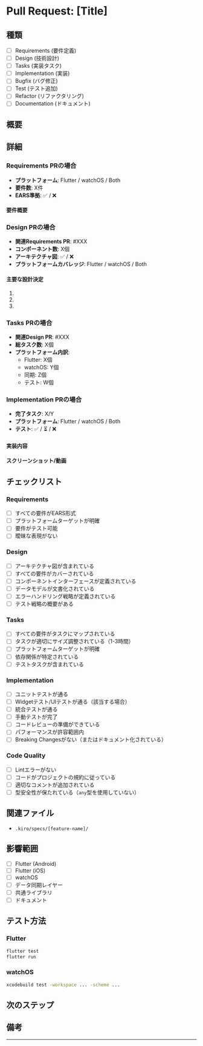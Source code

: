 # Pull Request: [Title]

<!-- 
このテンプレートはKiro SDD v2のGit統合により自動生成されます。
手動でPRを作成する場合は、下記を参考にしてください。
-->

## 種類
<!-- 該当するものにチェックを入れてください -->
- [ ] Requirements (要件定義)
- [ ] Design (技術設計)
- [ ] Tasks (実装タスク)
- [ ] Implementation (実装)
- [ ] Bugfix (バグ修正)
- [ ] Test (テスト追加)
- [ ] Refactor (リファクタリング)
- [ ] Documentation (ドキュメント)

## 概要
<!-- このPRの目的と変更内容を簡潔に説明してください -->

## 詳細

### Requirements PRの場合
- **プラットフォーム**: Flutter / watchOS / Both
- **要件数**: X件
- **EARS準拠**: ✅ / ❌

#### 要件概要
<!-- 主要な要件を箇条書きで -->

### Design PRの場合
- **関連Requirements PR**: #XXX
- **コンポーネント数**: X個
- **アーキテクチャ図**: ✅ / ❌
- **プラットフォームカバレッジ**: Flutter / watchOS / Both

#### 主要な設計決定
1. 
2. 
3. 

### Tasks PRの場合
- **関連Design PR**: #XXX
- **総タスク数**: X個
- **プラットフォーム内訳**:
  - Flutter: X個
  - watchOS: Y個
  - 同期: Z個
  - テスト: W個

### Implementation PRの場合
- **完了タスク**: X/Y
- **プラットフォーム**: Flutter / watchOS / Both
- **テスト**: ✅ / ⏳ / ❌

#### 実装内容
<!-- 実装した機能や変更点を説明 -->

#### スクリーンショット/動画
<!-- 該当する場合、UIの変更やデモを添付 -->

## チェックリスト

### Requirements
- [ ] すべての要件がEARS形式
- [ ] プラットフォームターゲットが明確
- [ ] 要件がテスト可能
- [ ] 曖昧な表現がない

### Design
- [ ] アーキテクチャ図が含まれている
- [ ] すべての要件がカバーされている
- [ ] コンポーネントインターフェースが定義されている
- [ ] データモデルが文書化されている
- [ ] エラーハンドリング戦略が定義されている
- [ ] テスト戦略の概要がある

### Tasks
- [ ] すべての要件がタスクにマップされている
- [ ] タスクが適切にサイズ調整されている（1-3時間）
- [ ] プラットフォームターゲットが明確
- [ ] 依存関係が特定されている
- [ ] テストタスクが含まれている

### Implementation
- [ ] ユニットテストが通る
- [ ] Widgetテスト/UIテストが通る（該当する場合）
- [ ] 統合テストが通る
- [ ] 手動テストが完了
- [ ] コードレビューの準備ができている
- [ ] パフォーマンスが許容範囲内
- [ ] Breaking Changesがない（またはドキュメント化されている）

### Code Quality
- [ ] Lintエラーがない
- [ ] コードがプロジェクトの規約に従っている
- [ ] 適切なコメントが追加されている
- [ ] 型安全性が保たれている（`any`型を使用していない）

## 関連ファイル
<!-- 変更されたファイルやドキュメントのパス -->
- `.kiro/specs/[feature-name]/`

## 影響範囲
<!-- このPRが影響する範囲を記述 -->
- [ ] Flutter (Android)
- [ ] Flutter (iOS)
- [ ] watchOS
- [ ] データ同期レイヤー
- [ ] 共通ライブラリ
- [ ] ドキュメント

## テスト方法
<!-- レビュアーがこのPRをテストする方法 -->

### Flutter
```bash
flutter test
flutter run
```

### watchOS
```bash
xcodebuild test -workspace ... -scheme ...
```

## 次のステップ
<!-- このPRがマージされた後の次のアクション -->

## 備考
<!-- その他、レビュアーに伝えたいこと -->

---

<!-- 
Kiro SDD v2 Workflow:
- Phase: [requirements/design/tasks/implementation]
- Feature: [feature-name]
- Branch: [branch-name]
-->


